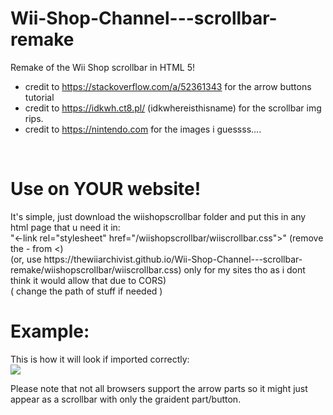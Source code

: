 # Wii-Shop-Channel---scrollbar-remake
Remake of the Wii Shop scrollbar in HTML 5!
  - credit to https://stackoverflow.com/a/52361343 for the arrow buttons tutorial
  - credit to https://idkwh.ct8.pl/ (idkwhereisthisname) for the scrollbar img rips. 
  - credit to https://nintendo.com  for the images i guessss.... 
 
<br>
<h1>Use on YOUR website!</h1>
It's simple, just download the wiishopscrollbar folder and put this in any html page that u need it in:
<br>
"<-link rel="stylesheet" href="/wiishopscrollbar/wiiscrollbar.css">" (remove the - from <)
<br>
(or, use https://thewiiarchivist.github.io/Wii-Shop-Channel---scrollbar-remake/wiishopscrollbar/wiiscrollbar.css) only for my sites tho as i dont think it would allow that due to CORS)
<br>
( change the path of stuff if needed )
<br>

# Example:
This is how it will look if imported correctly:
<br>
<img src="https://github.com/user-attachments/assets/66ea0649-675b-435a-a346-94af5e5ce6e1">


<p>Please note that not all browsers support the arrow parts so it might just appear as a scrollbar with only the graident part/button.</p>
